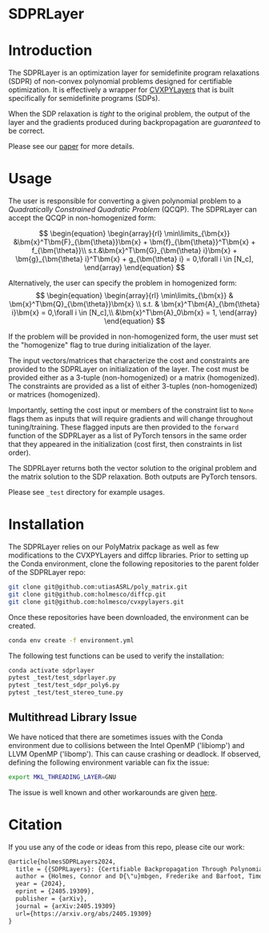 
# SDPRLayer

# Introduction

The SDPRLayer is an optimization layer for semidefinite program relaxations (SDPR) of non-convex polynomial problems designed for certifiable optimization. It is effectively a wrapper for [CVXPYLayers](https://github.com/cvxgrp/cvxpylayers) that is built specifically for semidefinite programs (SDPs). 

When the SDP relaxation is *tight* to the original problem, the output of the layer and the gradients produced during backpropagation are *guaranteed* to be correct.

Please see our [paper](https://arxiv.org/abs/2405.19309) for more details.

# Usage

The user is responsible for converting a given polynomial problem to a *Quadratically Constrained Quadratic Problem* (QCQP). The SDPRLayer can accept the QCQP in non-homogenized form:

$$
\begin{equation}
	\begin{array}{rl}
		\min\limits_{\bm{x}} &\bm{x}^T\bm{F}_{\bm{\theta}}\bm{x} + \bm{f}_{\bm{\theta}}^T\bm{x} + f_{\bm{\theta}}\\ 
		s.t.&\bm{x}^T\bm{G}_{\bm{\theta} i}\bm{x} + \bm{g}_{\bm{\theta} i}^T\bm{x} + g_{\bm{\theta} i} = 0,\forall i \in [N_c],
	\end{array}
\end{equation}
$$

Alternatively, the user can specify the problem in homogenized form:
$$
\begin{equation}
	\begin{array}{rl}
		\min\limits_{\bm{x}} & \bm{x}^T\bm{Q}_{\bm{\theta}}\bm{x} \\
		s.t. & \bm{x}^T\bm{A}_{\bm{\theta} i}\bm{x} = 0,\forall i \in [N_c],\\
		&\bm{x}^T\bm{A}_0\bm{x} = 1,
	\end{array}
\end{equation}
$$

If the problem will be provided in non-homogenized form, the user must set the "homogenize" flag to true during initialization of the layer.

The input vectors/matrices that characterize the cost and constraints are provided to the SDPRLayer on initialization of the layer. The cost must be provided either as a 3-tuple (non-homogenized) or a matrix (homogenized). The constraints are provided as a list of either 3-tuples (non-homogenized) or matrices (homogenized).

Importantly, setting the cost input or members of the constraint list to `None` flags them as inputs that will require gradients and will change throughout tuning/training. These flagged inputs are then provided to the `forward` function of the SDPRLayer as a list of PyTorch tensors in the same order that they appeared in the initialization (cost first, then constraints in list order).

The SDPRLayer returns both the vector solution to the original problem and the matrix solution to the SDP relaxation. Both outputs are PyTorch tensors.

Please see `_test` directory for example usages. 

# Installation

The SDPRLayer relies on our PolyMatrix package as well as few modifications to the CVXPYLayers and diffcp libraries. Prior to setting up the Conda environment, clone the following repositories to the parent folder of the SDPRLayer repo:

```bash
git clone git@github.com:utiasASRL/poly_matrix.git
git clone git@github.com:holmesco/diffcp.git
git clone git@github.com:holmesco/cvxpylayers.git
```

Once these repositories have been downloaded, the environment can be created.

```bash
conda env create -f environment.yml
```

The following test functions can be used to verify the installation:

```bash
conda activate sdprlayer
pytest _test/test_sdprlayer.py
pytest _test/test_sdpr_poly6.py
pytest _test/test_stereo_tune.py
```

## Multithread Library Issue

We have noticed that there are sometimes issues with the Conda environment due to collisions between the Intel OpenMP ('libiomp') and LLVM OpenMP ('libomp'). This can cause crashing or deadlock. If observed, defining the following environment variable can fix the issue:
```bash
export MKL_THREADING_LAYER=GNU
```

The issue is well known and other workarounds are given [here](https://github.com/joblib/threadpoolctl/blob/master/multiple_openmp.md).

# Citation

If you use any of the code or ideas from this repo, please cite our work:
```txt
@article{holmesSDPRLayers2024,
  title = {{SDPRLayers}: {Certifiable Backpropagation Through Polynomial Optimization Problems} in {Robotics}},
  author = {Holmes, Connor and D{\"u}mbgen, Frederike and Barfoot, Timothy D.},
  year = {2024},
  eprint = {2405.19309},
  publisher = {arXiv},
  journal = {arXiv:2405.19309}
  url={https://arxiv.org/abs/2405.19309}
}
```